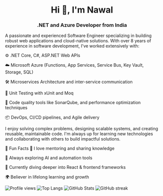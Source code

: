 <h1 align="center">Hi 👋, I'm Nawal</h1>
<h3 align="center">.NET and Azure Developer from India</h3>

A passionate and experienced Software Engineer specializing in building robust web applications and cloud-native solutions. With over 8 years of experience in software development, I've worked extensively with:

⚙️ .NET Core, C#, ASP.NET Web APIs

☁️ Microsoft Azure (Functions, App Services, Service Bus, Key Vault, Storage, SQL)

🛠️ Microservices Architecture and inter-service communication

🧪 Unit Testing with xUnit and Moq

🧹 Code quality tools like SonarQube, and performance optimization techniques

📦 DevOps, CI/CD pipelines, and Agile delivery

I enjoy solving complex problems, designing scalable systems, and creating reusable, maintainable code. I'm always up for learning new technologies and collaborating with others to build impactful solutions.

🚀 Fun Facts
💬 I love mentoring and sharing knowledge

🧠 Always exploring AI and automation tools

🎯 Currently diving deeper into React & frontend frameworks

🌍 Believer in lifelong learning and growth

![Profile views](https://komarev.com/ghpvc/?username=thenawalsharma&color=blue)
![Top Langs](https://github-readme-stats.vercel.app/api/top-langs/?username=thenawalsharma&layout=compact) 
![GitHub Stats](https://github-readme-stats.vercel.app/api?username=thenawalsharma&show_icons=true&theme=default) ![GitHub streak](https://streak-stats.demolab.com?user=thenawalsharma&theme=default)



